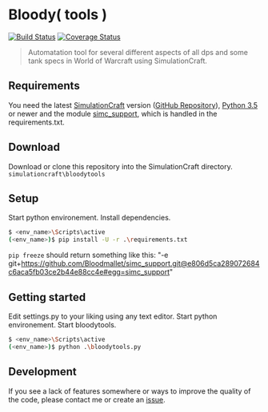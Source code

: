 Bloody( tools )
===========
[![Build Status](https://travis-ci.org/Bloodmallet/bloodytools.svg?branch=dev)](https://travis-ci.org/Bloodmallet/bloodytools) [![Coverage Status](https://coveralls.io/repos/github/Bloodmallet/bloodytools/badge.svg?branch=dev)](https://coveralls.io/github/Bloodmallet/bloodytools?branch=dev)

> Automatation tool for several different aspects of all dps and some tank specs in World of Warcraft using SimulationCraft.

## Requirements
You need the latest [SimulationCraft](http://downloads.simulationcraft.org/?C=M;O=D) version ([GitHub Repository](https://github.com/simulationcraft/simc)), [Python 3.5](https://www.python.org/downloads/) or newer and the module [simc_support](https://github.com/Bloodmallet/simc_support), which is handled in the requirements.txt.

## Download
Download or clone this repository into the SimulationCraft directory. `simulationcraft\bloodytools`

## Setup
Start python environement. Install dependencies.
```sh
$ <env_name>\Scripts\active
(<env_name>)$ pip install -U -r .\requirements.txt
```

`pip freeze` should return something like this: "-e git+https://github.com/Bloodmallet/simc_support.git@e806d5ca289072684c6aca5fb03ce2b44e88cc4e#egg=simc_support"

## Getting started
Edit settings.py to your liking using any text editor. Start python environement. Start bloodytools.
```sh
$ <env_name>\Scripts\active
(<env_name>)$ python .\bloodytools.py
```

## Development
If you see a lack of features somewhere or ways to improve the quality of the code, please contact me or create an [issue](https://github.com/Bloodmallet/bloodytools/issues).
